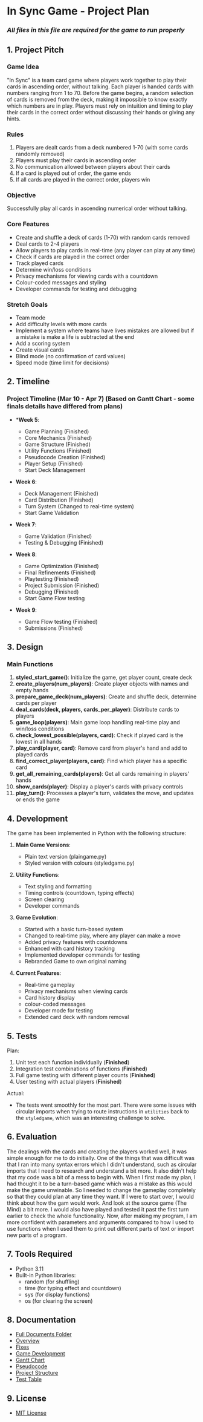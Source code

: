 
# In Sync Game - Project Plan
### *****All files in this file are required for the game to run properly*****

## 1. Project Pitch

### Game Idea
"In Sync" is a team card game where players work together to play their cards in ascending order, without talking. Each player is handed cards with numbers ranging from 1 to 70. Before the game begins, a random selection of cards is removed from the deck, making it impossible to know exactly which numbers are in play. Players must rely on intuition and timing to play their cards in the correct order without discussing their hands or giving any hints.

### Rules
1. Players are dealt cards from a deck numbered 1-70 (with some cards randomly removed)
2. Players must play their cards in ascending order
3. No communication allowed between players about their cards
4. If a card is played out of order, the game ends
5. If all cards are played in the correct order, players win

### Objective
Successfully play all cards in ascending numerical order without talking.

### Core Features
- Create and shuffle a deck of cards (1-70) with random cards removed
- Deal cards to 2-4 players
- Allow players to play cards in real-time (any player can play at any time)
- Check if cards are played in the correct order
- Track played cards
- Determine win/loss conditions
- Privacy mechanisms for viewing cards with a countdown
- Colour-coded messages and styling
- Developer commands for testing and debugging

### Stretch Goals
- Team mode
- Add difficulty levels with more cards
- Implement a system where teams have lives mistakes are allowed but if a mistake is make a life is subtracted at the end
- Add a scoring system
- Create visual cards
- Blind mode (no confirmation of card values)
- Speed mode (time limit for decisions)

## 2. Timeline

### Project Timeline (Mar 10 - Apr 7) (Based on Gantt Chart - some finals details have differed from plans)

- ***Week 5**:
   - Game Planning (Finished)
   - Core Mechanics (Finished)
   - Game Structure (Finished)
   - Utility Functions (Finished)
   - Pseudocode Creation (Finished)
   - Player Setup (Finished)
   - Start Deck Management

- **Week 6**:
   - Deck Management (Finished)
   - Card Distribution (Finished)
   - Turn System (Changed to real-time system)
   - Start Game Validation

- **Week 7**:
   - Game Validation (Finished)
   - Testing & Debugging (Finished)

- **Week 8**:
   - Game Optimization (Finished)
   - Final Refinements (Finished)
   - Playtesting (Finished)
   - Project Submission (Finished)
   - Debugging (Finished)
   - Start Game Flow testing

- **Week 9**:
   - Game Flow testing (Finished)
   - Submissions (Finished)

## 3. Design

### Main Functions

1. **styled_start_game()**: Initialize the game, get player count, create deck
2. **create_players(num_players)**: Create player objects with names and empty hands
3. **prepare_game_deck(num_players)**: Create and shuffle deck, determine cards per player
4. **deal_cards(deck, players, cards_per_player)**: Distribute cards to players
5. **game_loop(players)**: Main game loop handling real-time play and win/loss conditions
6. **check_lowest_possible(players, card)**: Check if played card is the lowest in all hands
7. **play_card(player, card)**: Remove card from player's hand and add to played cards
8. **find_correct_player(players, card)**: Find which player has a specific card
9. **get_all_remaining_cards(players)**: Get all cards remaining in players' hands
10. **show_cards(player)**: Display a player's cards with privacy controls
11. **play_turn()**: Processes a player's turn, validates the move, and updates or ends the game

## 4. Development

The game has been implemented in Python with the following structure:

1. **Main Game Versions**:
   - Plain text version (plaingame.py)
   - Styled version with colours (styledgame.py)

2. **Utility Functions**:
   - Text styling and formatting
   - Timing controls (countdown, typing effects)
   - Screen clearing
   - Developer commands

3. **Game Evolution**:
   - Started with a basic turn-based system
   - Changed to real-time play, where any player can make a move
   - Added privacy features with countdowns
   - Enhanced with card history tracking
   - Implemented developer commands for testing
   - Rebranded Game to own original naming

4. **Current Features**:
   - Real-time gameplay
   - Privacy mechanisms when viewing cards
   - Card history display
   - colour-coded messages
   - Developer mode for testing
   - Extended card deck with random removal

## 5. Tests

Plan:
1. Unit test each function individually (**Finished**)
2. Integration test combinations of functions (**Finished**)
3. Full game testing with different player counts (**Finished**)
4. User testing with actual players (**Finished**)

Actual:
- The tests went smoothly for the most part. There were some issues with circular imports when trying to route instructions in ```utilities``` back to the ```styledgame```, which was an interesting challenge to solve.

## 6. Evaluation

The dealings with the cards and creating the players worked well, it was simple enough for me to do initially. One of the things that was difficult was that I ran into many syntax errors which I didn't understand, such as circular imports that I need to research and understand a bit more. It also didn't help that my code was a bit of a mess to begin with. When I first made my plan, I had thought it to be a turn-based game which was a mistake as this would make the game unwinable. So I needed to change the gameplay completely so that they could plan at any time they want. If I were to start over, I would think about how the gam would work. And look at the source game (The Mind) a bit more. I would also have played and tested it past the first turn earlier to check the whole functionality. Now, after making my program, I am more confident with parameters and arguments compared to how I used to use functions when I used them to print out different parts of text or import new parts of a program. 


## 7. Tools Required

- Python 3.11
- Built-in Python libraries:
  - random (for shuffling)
  - time (for typing effect and countdown)
  - sys (for display functions)
  - os (for clearing the screen)

## 8. Documentation
- [Full Documents Folder](https://github.com/ocean-onion/In-Sync-OM-DEV/tree/main/docs)
- [Overview](https://github.com/ocean-onion/In-Sync-OM-DEV/blob/main/README.md)
- [Fixes](https://github.com/ocean-onion/In-Sync-OM-DEV/blob/main/docs/fixes/fixes.md)
- [Game Development](https://github.com/ocean-onion/In-Sync-OM-DEV/blob/main/docs/game_development.md)
- [Gantt Chart](https://github.com/ocean-onion/In-Sync-OM-DEV/blob/main/docs/gantt_chart.md)
- [Pseudocode](https://github.com/ocean-onion/In-Sync-OM-DEV/blob/main/docs/pseudocode.md)
- [Project Structure](https://github.com/ocean-onion/In-Sync-OM-DEV/blob/main/docs/structure.md)
- [Test Table](https://github.com/ocean-onion/In-Sync-OM-DEV/blob/main/docs/test_table.md)

## 9. License
- [MIT License](https://github.com/ocean-onion/In-Sync-OM/blob/main/LICENSE)